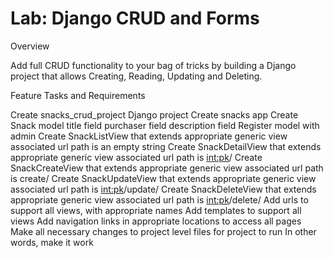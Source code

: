 # Lab: Django CRUD and Forms

Overview

Add full CRUD functionality to your bag of tricks by building a Django project that allows Creating, Reading, Updating and Deleting.

Feature Tasks and Requirements

Create snacks_crud_project Django project
Create snacks app
Create Snack model
    title field
    purchaser field
    description field
    Register model with admin
Create SnackListView that extends appropriate generic view
    associated url path is an empty string
Create SnackDetailView that extends appropriate generic view
    associated url path is <int:pk>/
Create SnackCreateView that extends appropriate generic view
    associated url path is create/
Create SnackUpdateView that extends appropriate generic view
    associated url path is <int:pk>/update/
Create SnackDeleteView that extends appropriate generic view
    associated url path is <int:pk>/delete/
Add urls to support all views, with appropriate names
Add templates to support all views
Add navigation links in appropriate locations to access all pages
Make all necessary changes to project level files for project to run
    In other words, make it work